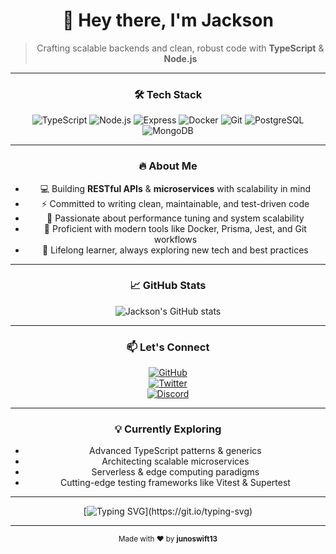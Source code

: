 <div align="center">

# 👋 Hey there, I'm Jackson

> Crafting scalable backends and clean, robust code with **TypeScript** & **Node.js**

---

### 🛠 Tech Stack

![TypeScript](https://img.shields.io/badge/TypeScript-3178C6?style=for-the-badge&logo=typescript&logoColor=white)
![Node.js](https://img.shields.io/badge/Node.js-339933?style=for-the-badge&logo=node.js&logoColor=white)
![Express](https://img.shields.io/badge/Express.js-000000?style=for-the-badge&logo=express&logoColor=white)
![Docker](https://img.shields.io/badge/Docker-2496ED?style=for-the-badge&logo=docker&logoColor=white)
![Git](https://img.shields.io/badge/Git-F05032?style=for-the-badge&logo=git&logoColor=white)
![PostgreSQL](https://img.shields.io/badge/PostgreSQL-316192?style=for-the-badge&logo=postgresql&logoColor=white)
![MongoDB](https://img.shields.io/badge/MongoDB-47A248?style=for-the-badge&logo=mongodb&logoColor=white)

---

### 🔥 About Me

- 💻 Building **RESTful APIs** & **microservices** with scalability in mind  
- ⚡ Committed to writing clean, maintainable, and test-driven code  
- 🚀 Passionate about performance tuning and system scalability  
- 🔧 Proficient with modern tools like Docker, Prisma, Jest, and Git workflows  
- 🎯 Lifelong learner, always exploring new tech and best practices  

---

### 📈 GitHub Stats

![Jackson's GitHub stats](https://github-readme-stats.vercel.app/api?username=junoswift13&show_icons=true&theme=radical)

---

### 📫 Let's Connect

[![GitHub](https://img.shields.io/badge/GitHub-181717?style=for-the-badge&logo=github&logoColor=white)](https://github.com/junoswift13)  
[![Twitter](https://img.shields.io/badge/Twitter-1DA1F2?style=for-the-badge&logo=twitter&logoColor=white)](https://twitter.com/jbhale12)  
[![Discord](https://img.shields.io/badge/Discord-5865F2?style=for-the-badge&logo=discord&logoColor=white)](https://discord.com/users/1219427867990036490)

---

### 💡 Currently Exploring

- Advanced TypeScript patterns & generics  
- Architecting scalable microservices  
- Serverless & edge computing paradigms  
- Cutting-edge testing frameworks like Vitest & Supertest  

---

<div align="center">

[![Typing SVG](https://readme-typing-svg.demolab.com?font=Fira+Code&weight=600&size=28&duration=3000&pause=700&color=61dafb&background=0D1117&center=true&vCenter=true&width=520&height=60&lines=Code.+Collaborate.+Create.;TypeScript+Enthusiast.;Node.js+Developer.;Clean+Code+Advocate.)](https://git.io/typing-svg)

</div>

---

<p align="center">  
  <sub>Made with ❤️ by <strong>junoswift13</strong></sub>  
</p>

</div>
